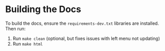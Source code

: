 # Building the Docs

To build the docs, ensure the `requirements-dev.txt` libraries are installed. Then run:

1. Run `make clean` (optional, but fixes issues with left menu not updating)
2. Run `make html`
